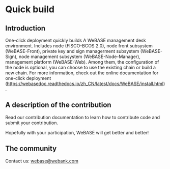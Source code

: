 # Quick build
## Introduction

One-click deployment quickly builds A WeBASE management desk environment. Includes node (FISCO-BCOS 2.0), node front subsystem (WeBASE-Front), private key and sign managerment subsystem (WeBASE-Sign), node management subsystem (WeBASE-Node-Manager), management platform (WeBASE-Web). Among them, the configuration of the node is optional, you can choose to use the existing chain or build a new chain. For more information, check out the online documentation for one-click deployment (https://webasedoc.readthedocs.io/zh_CN/latest/docs/WeBASE/install.html).

## A description of the contribution
Read our contribution documentation to learn how to contribute code and submit your contribution.

Hopefully with your participation, WeBASE will get better and better!

## The community
Contact us: webase@webank.com
